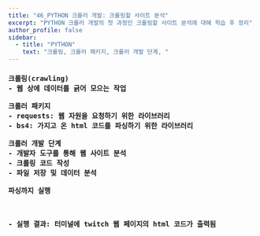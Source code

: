 ```yaml
---
title: "46_PYTHON 크롤러 개발: 크롤링할 사이트 분석"
excerpt: "PYTHON 크롤러 개발의 첫 과정인 크롤링할 사이트 분석에 대해 학습 후 정리"
author_profile: false
sidebar:
  - title: "PYTHON"
    text: "크롤링, 크롤러 패키지, 크롤러 개발 단계, "
---
```

<h4>
<pre>
크롤링(crawling)
- 웹 상에 데이터를 긁어 모으는 작업<br>
크롤러 패키지
- requests: 웹 자원을 요청하기 위한 라이브러리
- bs4: 가지고 온 html 코드를 파싱하기 위한 라이브러리<br>
크롤러 개발 단계
- 개발자 도구를 통해 웹 사이트 분석
- 크롤링 코드 작성
- 파일 저장 및 데이터 분석<br>
파싱까지 실행<br>
<script src="https://gist.github.com/nyj001012/f5c9fe9bdb152e101081825d8f0abf4d.js"></script><br>
- 실행 결과: 터미널에 twitch 웹 페이지의 html 코드가 출력됨
</pre>
</h4>
